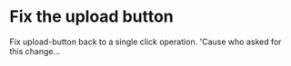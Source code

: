 # Fix the upload button
Fix upload-button back to a single click operation. 'Cause who asked for this change...
